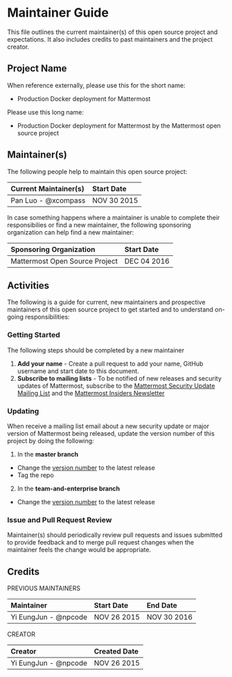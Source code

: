 # Maintainer Guide 

This file outlines the current maintainer(s) of this open source project and expectations. It also includes credits to past maintainers and the project creator. 

## Project Name 

When reference externally, please use this for the short name: 

- Production Docker deployment for Mattermost 

Please use this long name: 

- Production Docker deployment for Mattermost by the Mattermost open source project

## Maintainer(s)

The following people help to maintain this open source project: 

| Current Maintainer(s)  | Start Date    | 
|:-----------------------|:--------------|
| Pan Luo - @xcompass    | NOV 30 2015   |

In case something happens where a maintainer is unable to complete their responsibilies or find a new maintainer, the following sponsoring organization can help find a new maintainer: 

| Sponsoring Organization        | Start Date    | 
|:-------------------------------|:--------------|
| Mattermost Open Source Project | DEC 04 2016   |


## Activities

The following is a guide for current, new maintainers and prospective maintainers of this open source project to get started and to understand on-going responsibilities: 

### Getting Started 

The following steps should be completed by a new maintainer 

1. **Add your name** - Create a pull request to add your name, GitHub username and start date to this document. 
2. **Subscribe to mailing lists** - To be notified of new releases and security updates of Mattermost, subscribe to the [Mattermost Security Update Mailing List](http://mattermost.us11.list-manage.com/subscribe?u=6cdba22349ae374e188e7ab8e&id=3a93eb6929) and the [Mattermost Insiders Newsletter](http://mattermost.us11.list-manage.com/subscribe?u=6cdba22349ae374e188e7ab8e&id=2add1c8034)

### Updating 

When receive a mailing list email about a new security update or major version of Mattermost being released, update the version number of this project by doing the following: 

1) In the **master branch**

- Change the [version number](https://github.com/mattermost/mattermost-docker/blob/master/app/Dockerfile#L6) to the latest release 
- Tag the repo 

2) In the **team-and-enterprise branch**

- Change the [version number](https://github.com/mattermost/mattermost-docker/blob/team-and-enterprise/app/Dockerfile#L6) to the latest release 

### Issue and Pull Request Review 

Maintainer(s) should periodically review pull requests and issues submitted to provide feedback and to merge pull request changes when the maintainer feels the change would be appropriate. 

## Credits 

PREVIOUS MAINTAINERS 

| Maintainer             | Start Date    | End Date    |
|:-----------------------|:--------------|:------------|
| Yi EungJun - @npcode   | NOV 26 2015   | NOV 30 2016 | 


CREATOR 

| Creator                | Created Date  |
|:-----------------------|:--------------|
| Yi EungJun - @npcode   | NOV 26 2015   |

